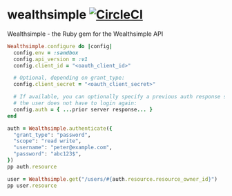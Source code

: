 # wealthsimple [![CircleCI](https://circleci.com/gh/wealthsimple/wealthsimple-ruby.svg?style=svg&circle-token=b94b7527d2ba8159eac856f679d7b7bf2fbea7be)](https://circleci.com/gh/wealthsimple/wealthsimple-ruby)

Wealthsimple - the Ruby gem for the Wealthsimple API

```ruby
Wealthsimple.configure do |config|
  config.env = :sandbox
  config.api_version = :v1
  config.client_id = "<oauth_client_id>"

  # Optional, depending on grant_type:
  config.client_secret = "<oauth_client_secret>"

  # If available, you can optionally specify a previous auth response so that
  # the user does not have to login again:
  config.auth = { ...prior server response... }
end

auth = Wealthsimple.authenticate({
  "grant_type": "password",
  "scope": "read write",
  "username": "peter@example.com",
  "password": "abc123$",
})
pp auth.resource

user = Wealthsimple.get("/users/#{auth.resource.resource_owner_id}")
pp user.resource
```
